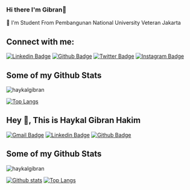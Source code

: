 ### Hi there I'm Gibran👋
<p align='left'>🏫 I'm Student From Pembangunan National University Veteran Jakarta

## Connect with me:
[![Linkedin Badge](https://img.shields.io/badge/-haykalgibranhakim-0072b1?style=flat&logo=Linkedin&logoColor=white&link=https://www.linkedin.com/in/haykalgibranhakim/)](https://www.linkedin.com/in/haykal-gibran-hakim-5034701b8/) 
[![Github Badge](https://img.shields.io/badge/-haykalgibran-grey?style=flat&logo=github&logoColor=white&link=https://github.com/haykalgibran/)](https://www.github.com/haykalgibran/)
[![Twitter Badge](https://img.shields.io/badge/-hyklgibran-00acee?style=flat&logo=twitter&logoColor=white&link=https://twitter.com/hyklgibran/)](https://www.twitter.com/hyklgibran/) 
[![Instagram Badge](https://img.shields.io/badge/-hyklgibran-red?style=flat&logo=instagram&logoColor=white&link=https://instagram.com/hyklgibran/)](https://www.instagram.com/hyklgibran/)  

## Some of my Github Stats
<p align=left> <img src=https://komarev.com/ghpvc/?username=haykalgibran alt=haykalgibran /> </p>

[![Top Langs](https://github.com/haykalgibran/github-readme-stats)](https://github-readme-stats.vercel.app/api/top-langs/?username=haykalgibran&layout=compact)

## Hey 👋, This is Haykal Gibran Hakim
[![Gmail Badge](https://img.shields.io/badge/-haykalgibran46@gmail.com-c14438?style=flat&logo=Gmail&logoColor=white&link=mailto:haykalgibran46@gmail.com)](mailto:haykalgibran46@gmail.com) 
[![Linkedin Badge](https://img.shields.io/badge/-https://www.linkedin.com/in/haykalgibran-hakim-5034701b8/-0072b1?style=flat&logo=Linkedin&logoColor=white&link=https://www.linkedin.com/in/https://www.linkedin.com/in/haykalgibran-hakim-5034701b8//)](https://www.linkedin.com/in/https://www.linkedin.com/in/haykalgibran-hakim-5034701b8//) [![Github Badge](https://img.shields.io/badge/-haykalgibran-grey?style=flat&logo=github&logoColor=white&link=https://github.com/haykalgibran/)](https://www.github.com/haykalgibran/) 
## Some of my Github Stats
<p align=left> <img src=https://komarev.com/ghpvc/?username=haykalgibran alt=haykalgibran /> </p>

[![Github stats](https://github-readme-stats.vercel.app/api?username=haykalgibran&show_icons=true&include_all_commits=true)](https://github.com/haykalgibran/github-readme-stats)
[![Top Langs](https://github-readme-stats.vercel.app/api/top-langs/?username=haykalgibran&layout=compact)](https://github.com/haykalgibran/github-readme-stats)


<!--
**haykalgibran/haykalgibran** is a ✨ _special_ ✨ repository because its `README.md` (this file) appears on your GitHub profile.

Here are some ideas to get you started:

- 🔭 I’m currently working on ...
- 🌱 I’m currently learning ...
- 👯 I’m looking to collaborate on ...
- 🤔 I’m looking for help with ...
- 💬 Ask me about ...
- 📫 How to reach me: ...
- 😄 Pronouns: ...
- ⚡ Fun fact: ...
-->
